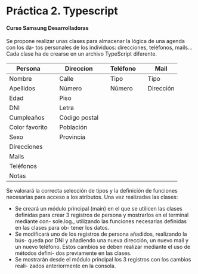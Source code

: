 # Práctica 2. Typescript

#### Curso Samsung Desarrolladoras

Se propone realizar unas clases para almacenar la lógica de una agenda con los da- tos personales de los individuos: direcciones, teléfonos, mails... Cada clase ha de crearse en un archivo TypeScript diferente.

| Persona | |Direccion |  | Teléfono| | Mail|
| -- | -- | -- | -- | --|-- | --|
| Nombre | | Calle | | Tipo  |  | Tipo| 
| Apellidos |  | Número | | Número  |  | Dirección| 
| Edad |  | Piso | | 
| DNI |  | Letra | | 
| Cumpleaños |  | Código postal | | 
| Color favorito |  | Población | | 
| Sexo | |  Provincia | | 
| Direcciones | |  | 
| Mails | |  | 
| Teléfonos | |  | 
| Notas | |  | 




Se valorará la correcta selección de tipos y la definición de funciones necesarias para acceso a los atributos.
Una vez realizadas las clases:
-  Se creará un módulo principal (main) en el que se utilicen las clases definidas para crear 3 registros de persona y mostrarlos en el terminal mediante con- sole.log., utilizando las funciones necesarias definidas en las clases para ob- tener los datos.
-  Se modificará uno de los registros de persona añadidos, realizando la bús- queda por DNI y añadiendo una nueva dirección, un nuevo mail y un nuevo teléfono. Estos cambios se deben realizar mediante el uso de métodos defini- dos previamente en las clases.
-  Se mostrarán desde el módulo principal los 3 registros con los cambios reali- zados anteriormente en la consola.
